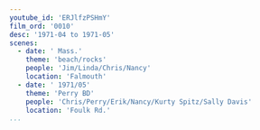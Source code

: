 ```yaml
---
youtube_id: 'ERJlfzPSHmY'
film_ord: '0010'
desc: '1971-04 to 1971-05'
scenes:
  - date: ' Mass.'
    theme: 'beach/rocks'
    people: 'Jim/Linda/Chris/Nancy'
    location: 'Falmouth'
  - date: ' 1971/05'
    theme: 'Perry BD'
    people: 'Chris/Perry/Erik/Nancy/Kurty Spitz/Sally Davis'
    location: 'Foulk Rd.'
...
```

